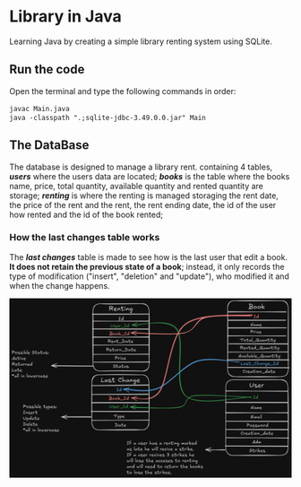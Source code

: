 # Library in Java
Learning Java by creating a simple library renting system using SQLite.

## Run the code
Open the terminal and type the following commands in order:
````shell
javac Main.java
java -classpath ".;sqlite-jdbc-3.49.0.0.jar" Main   
````
## The DataBase
The database is designed to manage a library rent. containing 4 tables, **_users_** where the users data are located; 
**_books_** is the table where the books name, price, total quantity, available quantity and rented quantity are storage;
**_renting_** is where the renting is managed storaging the rent date, the price of the rent and the rent, the rent ending date,
the id of the user how rented and the id of the book rented;
### How the last changes table works
The **_last changes_** table is made to see how is the last user that edit a book.
**It does not retain the previous state of a book**; instead, it only records the type of modification ("insert", "deletion" and "update"), who modified it and when the change happens.

![alt text](./imgs/DBschema.png "DB Schema")